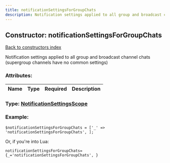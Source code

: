 ```yaml
---
title: notificationSettingsForGroupChats
description: Notification settings applied to all group and broadcast channel chats (supergroup channels have no common settings)
---
```

## Constructor: notificationSettingsForGroupChats  
[Back to constructors index](index.md)



Notification settings applied to all group and broadcast channel chats (supergroup channels have no common settings)

### Attributes:

| Name     |    Type       | Required | Description |
|----------|:-------------:|:--------:|------------:|



### Type: [NotificationSettingsScope](../types/NotificationSettingsScope.md)


### Example:

```
$notificationSettingsForGroupChats = ['_' => 'notificationSettingsForGroupChats', ];
```  

Or, if you're into Lua:  


```
notificationSettingsForGroupChats={_='notificationSettingsForGroupChats', }

```


